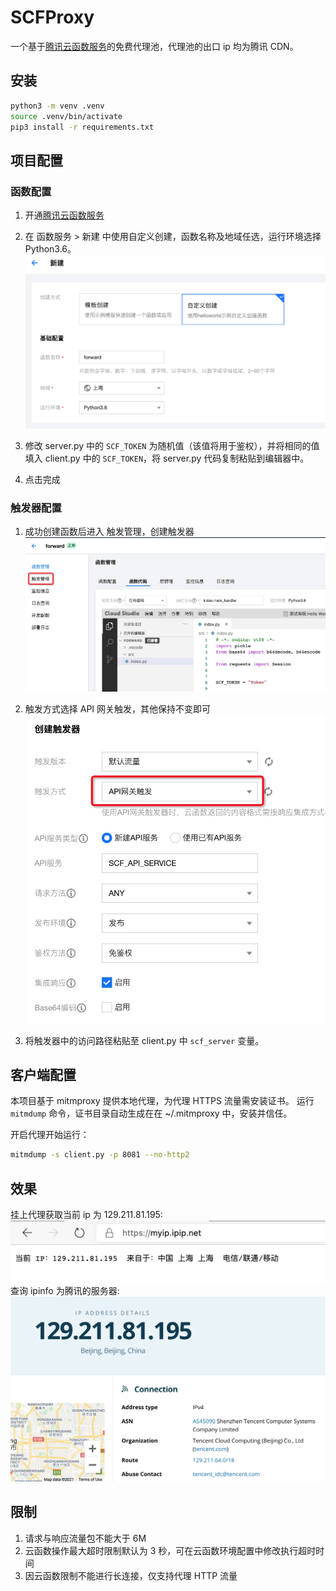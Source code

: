 # SCFProxy
一个基于[腾讯云函数服务](https://console.cloud.tencent.com/scf/list)的免费代理池，代理池的出口 ip 均为腾讯 CDN。

## 安装
```bash
python3 -m venv .venv
source .venv/bin/activate
pip3 install -r requirements.txt
```

## 项目配置
### 函数配置
1. 开通[腾讯云函数服务](https://console.cloud.tencent.com/scf/list)
2. 在 函数服务 > 新建 中使用自定义创建，函数名称及地域任选，运行环境选择 Python3.6。
![函数创建](img/create_function.png)

3. 修改 server.py 中的 `SCF_TOKEN` 为随机值（该值将用于鉴权），并将相同的值填入 client.py 中的 `SCF_TOKEN`，将 server.py 代码复制粘贴到编辑器中。
4. 点击完成

### 触发器配置
1. 成功创建函数后进入 触发管理，创建触发器
![触发器](img/trigger.jpg)


2. 触发方式选择 API 网关触发，其他保持不变即可
![网关](img/gateway.jpg)

3. 将触发器中的访问路径粘贴至 client.py 中 `scf_server` 变量。


## 客户端配置
本项目基于 mitmproxy 提供本地代理，为代理 HTTPS 流量需安装证书。
运行 `mitmdump` 命令，证书目录自动生成在在 ~/.mitmproxy 中，安装并信任。

开启代理开始运行：
```bash
mitmdump -s client.py -p 8081 --no-http2
```

## 效果
挂上代理获取当前 ip 为 129.211.81.195:
![ip](img/ip.png)
查询 ipinfo 为腾讯的服务器:
![tencent](img/tencent.png)


## 限制
1. 请求与响应流量包不能大于 6M
2. 云函数操作最大超时限制默认为 3 秒，可在云函数环境配置中修改执行超时时间
3. 因云函数限制不能进行长连接，仅支持代理 HTTP 流量
